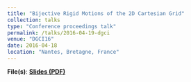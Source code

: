 ```yaml
---
title: "Bijective Rigid Motions of the 2D Cartesian Grid"
collection: talks
type: "Conference proceedings talk"
permalink: /talks/2016-04-19-dgci 
venue: "DGCI16"
date: 2016-04-18
location: "Nantes, Bretagne, France"
---
```

**File(s)**: [**Slides (PDF)**](../files/DGCI16_PRESENTATION.pdf)
